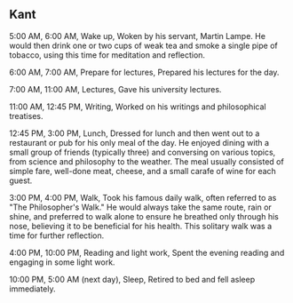 ## Kant

5:00 AM, 6:00 AM, Wake up, Woken by his servant, Martin Lampe. He would then drink one or two cups of weak tea and smoke a single pipe of tobacco, using this time for meditation and reflection.

6:00 AM, 7:00 AM, Prepare for lectures, Prepared his lectures for the day.

7:00 AM, 11:00 AM, Lectures, Gave his university lectures.

11:00 AM, 12:45 PM, Writing, Worked on his writings and philosophical treatises.

12:45 PM, 3:00 PM, Lunch, Dressed for lunch and then went out to a restaurant or pub for his only meal of the day. He enjoyed dining with a small group of friends (typically three) and conversing on various topics, from science and philosophy to the weather. The meal usually consisted of simple fare, well-done meat, cheese, and a small carafe of wine for each guest.

3:00 PM, 4:00 PM, Walk, Took his famous daily walk, often referred to as "The Philosopher's Walk." He would always take the same route, rain or shine, and preferred to walk alone to ensure he breathed only through his nose, believing it to be beneficial for his health. This solitary walk was a time for further reflection.

4:00 PM, 10:00 PM, Reading and light work, Spent the evening reading and engaging in some light work.

10:00 PM, 5:00 AM (next day), Sleep, Retired to bed and fell asleep immediately.